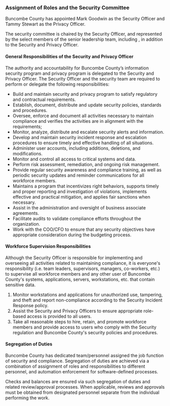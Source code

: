 ### Assignment of Roles and the Security Committee

Buncombe County has appointed Mark Goodwin as the Security
Officer and Tammy Stewart as the Privacy Officer.

The security committee is chaired by the Security Officer, and represented by
the select members of the senior leadership team, including ,
in addition to the Security and Privacy Officer.

#### General Responsibilities of the Security and Privacy Officer

The authority and accountability for Buncombe County’s information
security program and privacy program is delegated to the Security and Privacy
Officer. The Security Officer and the security team are required to perform or
delegate the following responsibilities:

* Build and maintain security and privacy program to satisfy regulatory and
  contractual requirements.
* Establish, document, distribute and update security policies, standards and
  procedures.
* Oversee, enforce and document all activities necessary to maintain compliance
  and verifies the activities are in alignment with the requirements;
* Monitor, analyze, distribute and escalate security alerts and information.
* Develop and maintain security incident response and escalation procedures to
  ensure timely and effective handling of all situations.
* Administer user accounts, including additions, deletions, and modifications.
* Monitor and control all access to critical systems and data.
* Perform risk assessment, remediation, and ongoing risk management.
* Provide regular security awareness and compliance training, as well as
  periodic security updates and reminder communications for all workforce
  members.
* Maintains a program that incentivizes right behaviors, supports timely and
  proper reporting and investigation of violations, implements effective and
  practical mitigation, and applies fair sanctions when necessary.
* Assist in the administration and oversight of business associate agreements.
* Facilitate audits to validate compliance efforts throughout the organization.
* Work with the COO/CFO to ensure that any security objectives have appropriate
  consideration during the budgeting process.

#### Workforce Supervision Responsibilities

Although the Security Officer is responsible for implementing and overseeing all
activities related to maintaining compliance, it is everyone's responsibility
(i.e. team leaders, supervisors, managers, co-workers, etc.) to supervise all
workforce members and any other user of Buncombe County's systems, applications,
servers, workstations, etc. that contain sensitive data.

1. Monitor workstations and applications for unauthorized use, tampering, and
   theft and report non-compliance according to the Security Incident Response policy.
2. Assist the Security and Privacy Officers to ensure appropriate role-based
   access is provided to all users.
3. Take all reasonable steps to hire, retain, and promote workforce members and
   provide access to users who comply with the Security regulation and
   Buncombe County's security policies and procedures.

#### Segregation of Duties

Buncombe County has dedicated team/personnel assigned the job
function of security and compliance. Segregation of duties are achieved via a
combination of assignment of roles and responsibilities to different personnel,
and automation enforcement for software-defined processes.

Checks and balances are ensured via such segregation of duties and related
review/approval processes. When applicable, reviews and approvals must be obtained
from designated personnel separate from the individual performing the work.
